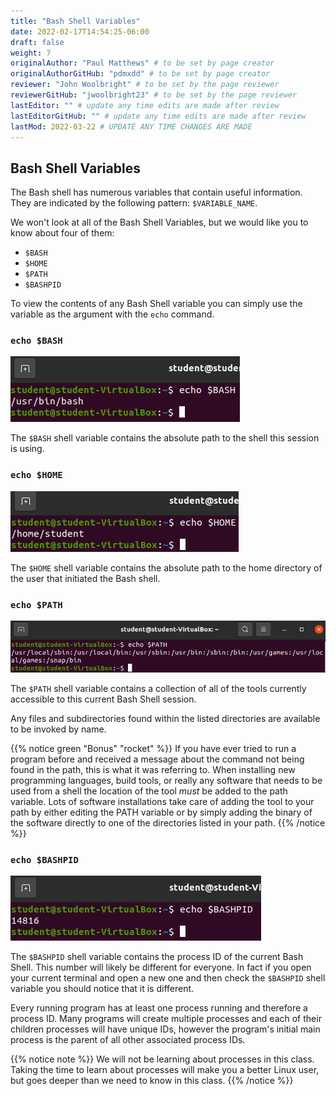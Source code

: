 ```yaml
---
title: "Bash Shell Variables"
date: 2022-02-17T14:54:25-06:00
draft: false
weight: 7
originalAuthor: "Paul Matthews" # to be set by page creator
originalAuthorGitHub: "pdmxdd" # to be set by page creator
reviewer: "John Woolbright" # to be set by the page reviewer
reviewerGitHub: "jwoolbright23" # to be set by the page reviewer
lastEditor: "" # update any time edits are made after review
lastEditorGitHub: "" # update any time edits are made after review
lastMod: 2022-03-22 # UPDATE ANY TIME CHANGES ARE MADE
---
```


## Bash Shell Variables

The Bash shell has numerous variables that contain useful information. They are indicated by the following pattern: `$VARIABLE_NAME`.

We won't look at all of the Bash Shell Variables, but we would like you to know about four of them:

- `$BASH`
- `$HOME`
- `$PATH`
- `$BASHPID`

To view the contents of any Bash Shell variable you can simply use the variable as the argument with the `echo` command.

### `echo $BASH`

![echo $BASH](pictures/echo-bash-variable.png?classes=border)

The `$BASH` shell variable contains the absolute path to the shell this session is using. 

### `echo $HOME`

![echo $HOME](pictures/echo-home-variable.png?classes=border)

The `$HOME` shell variable contains the absolute path to the home directory of the user that initiated the Bash shell.

### `echo $PATH`

![echo $PATH](pictures/echo-path-variable.png?classes=border)

The `$PATH` shell variable contains a collection of all of the tools currently accessible to this current Bash Shell session.

Any files and subdirectories found within the listed directories are available to be invoked by name.

{{% notice green "Bonus" "rocket" %}}
If you have ever tried to run a program before and received a message about the command not being found in the path, this is what it was referring to. When installing new programming languages, build tools, or really any software that needs to be used from a shell the location of the tool *must* be added to the path variable. Lots of software installations take care of adding the tool to your path by either editing the PATH variable or by simply adding the binary of the software directly to one of the directories listed in your path.
{{% /notice %}}

### `echo $BASHPID`

![echo $BASHPID](pictures/echo-bashpid-variable.png?classes=border)

The `$BASHPID` shell variable contains the process ID of the current Bash Shell. This number will likely be different for everyone. In fact if you open your current terminal and open a new one and then check the `$BASHPID` shell variable you should notice that it is different.

Every running program has at least one process running and therefore a process ID. Many programs will create multiple processes and each of their children processes will have unique IDs, however the program's initial main process is the parent of all other associated process IDs.

{{% notice note %}}
We will not be learning about processes in this class. Taking the time to learn about processes will make you a better Linux user, but goes deeper than we need to know in this class.
{{% /notice %}}
